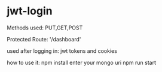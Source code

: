 # jwt-login

Methods used: PUT,GET,POST

Protected Route: '/dashboard'

used after logging in:
  jwt tokens and cookies

how to use it:
npm install
enter your mongo uri
npm run start
